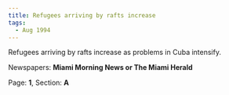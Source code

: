 ```yaml
---  
title: Refugees arriving by rafts increase  
tags:  
  - Aug 1994  
---  
```

  
Refugees arriving by rafts increase as problems in Cuba intensify.  
  
Newspapers: **Miami Morning News or The Miami Herald**  
  
Page: **1**, Section: **A** 
